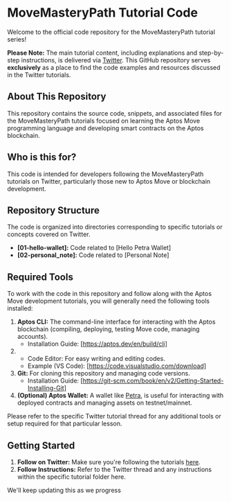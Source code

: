 # MoveMasteryPath Tutorial Code

Welcome to the official code repository for the MoveMasteryPath tutorial series!

**Please Note:** The main tutorial content, including explanations and step-by-step instructions, is delivered via [Twitter](https://x.com/AptosNoob/status/1918938543923097918). This GitHub repository serves **exclusively** as a place to find the code examples and resources discussed in the Twitter tutorials.

## About This Repository

This repository contains the source code, snippets, and associated files for the MoveMasteryPath tutorials focused on learning the Aptos Move programming language and developing smart contracts on the Aptos blockchain.

## Who is this for?

This code is intended for developers following the MoveMasteryPath tutorials on Twitter, particularly those new to Aptos Move or blockchain development.

## Repository Structure

The code is organized into directories corresponding to specific tutorials or concepts covered on Twitter.

* **[01-hello-wallet]:** Code related to [Hello Petra Wallet]
* **[02-personal_note]:** Code related to [Personal Note]


## Required Tools

To work with the code in this repository and follow along with the Aptos Move development tutorials, you will generally need the following tools installed:

1.  **Aptos CLI:** The command-line interface for interacting with the Aptos blockchain (compiling, deploying, testing Move code, managing accounts).
    * Installation Guide: [https://aptos.dev/en/build/cli]
2.  * Code Editor: For easy writing and editing codes.
    * Example (VS Code): [https://code.visualstudio.com/download]
3.  **Git:** For cloning this repository and managing code versions.
    * Installation Guide: [https://git-scm.com/book/en/v2/Getting-Started-Installing-Git]
4.  **(Optional) Aptos Wallet:** A wallet like [Petra](https://petra.app/), is useful for interacting with deployed contracts and managing assets on testnet/mainnet.

Please refer to the specific Twitter tutorial thread for any additional tools or setup required for that particular lesson.

## Getting Started

1.  **Follow on Twitter:** Make sure you're following the tutorials [here](https://x.com/AptosNoob/status/1918938543923097918).
2.  **Follow Instructions:** Refer to the Twitter thread and any instructions within the specific tutorial folder here.

We'll keep updating this as we progress